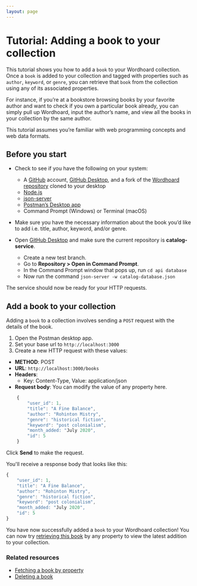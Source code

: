 ```yaml
---
layout: page
---
```


# Tutorial: Adding a book to your collection

This tutorial shows you how to add a `book` to your Wordhoard collection. Once a `book` is added to your collection and tagged with properties such as `author`, `keyword`, or `genre`, you can retrieve that `book` from the collection using any of its associated properties.

For instance, if you’re at a bookstore browsing books by your favorite author and want to check if you own a particular book already, you can simply pull up Wordhoard, input the author’s name, and view all the books in your collection by the same author.

This tutorial assumes you’re familiar with web programming concepts and web data formats.

## Before you start

* Check to see if you have the following on your system:
  * A [GitHub](https://github.com/) account, [GitHub Desktop](https://desktop.github.com/), and a fork of the [Wordhoard repository](https://github.com/cherylkc/catalog-service.git) cloned to your desktop
  * [Node.js](https://nodejs.org/en/download/package-manager)
  * [json-server](https://www.npmjs.com/package/json-server)
  * [Postman’s Desktop app](https://www.postman.com/downloads/)
  * Command Prompt (Windows) or Terminal (macOS)

* Make sure you have the necessary information about the book you’d like to add i.e. title, author, keyword, and/or genre.
* Open [GitHub Desktop](https://desktop.github.com/) and make sure the current repository is **catalog-service**.
  * Create a new test branch.
  * Go to **Repository > Open in Command Prompt**.
  * In the Command Prompt window that pops up, run `cd api database`
  * Now run the command `json-server -w catalog-database.json`

The service should now be ready for your HTTP requests.

## Add a book to your collection

Adding a `book` to a collection involves sending a `POST` request with the details of the book.

1. Open the Postman desktop app.
2. Set your base url to `http://localhost:3000`
3. Create a new HTTP request with these values:

* **METHOD**: POST
* **URL**: `http://localhost:3000/books`
* **Headers**:
  * Key: Content-Type, Value: application/json
* **Request body**: You can modify the value of any property here.

```js
    {
        "user_id": 1,
        "title": "A Fine Balance",
        "author": "Rohinton Mistry",
        "genre": "historical fiction",
        "keyword": "post colonialism",
        "month_added: "July 2020",
        "id": 5
    }
```

Click **Send** to make the request.

You'll receive a response body that looks like this:

```js
{
    "user_id": 1,
    "title": "A Fine Balance",
    "author": "Rohinton Mistry",
    "genre": "historical fiction",
    "keyword": "post colonialism",
    "month_added: "July 2020",
    "id": 5
}
```

You have now successfully added a `book` to your Wordhoard collection! You can now try [retrieving this book](/docs/books/references/fetch-a-book-by-property.md) by any property to view the latest addition to your collection.

### Related resources

* [Fetching a book by property](docs/books/references/fetch-a-book-by-property.md)
* [Deleting a book](docs/books/references/delete-a-book.md)
